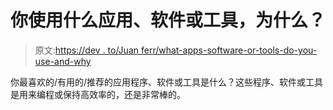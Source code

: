 # 你使用什么应用、软件或工具，为什么？

> 原文:[https://dev . to/Juan ferr/what-apps-software-or-tools-do-you-use-and-why](https://dev.to/juanferr/what-apps-software-or-tools-do-you-use-and-why)

你最喜欢的/有用的/推荐的应用程序、软件或工具是什么？这些程序、软件或工具是用来编程或保持高效率的，还是非常棒的。